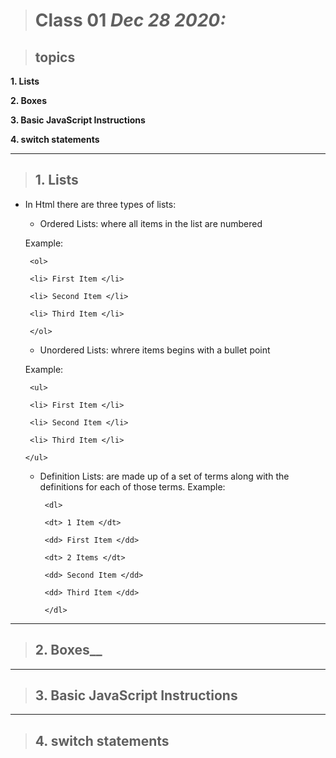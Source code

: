 > # Class 01 *Dec 28 2020:*

> ## topics

__1. Lists__ 

__2. Boxes__ 

__3. Basic JavaScript Instructions__

__4. switch statements__

---

> ## 1. Lists

- In Html there are three types of lists:

  * Ordered Lists: where all items in the list are numbered
  
  Example: 
  
    ` <ol>`
    
    ` <li> First Item </li>` 
       
    ` <li> Second Item </li>` 
       
    ` <li> Third Item </li>` 
        
    ` </ol>` 
    
  
  * Unordered Lists: whrere items begins with a bullet point
  
   Example: 
    
    ` <ul>`
    
    ` <li> First Item </li>`
    
    ` <li> Second Item </li>`
     
    ` <li> Third Item </li>`
     
    ` </ul> `
   
      
      
  
  * Definition Lists: are made up of a set of terms along with the definitions for each of those terms.
   Example:
   
     ` <dl>`
      
      ` <dt> 1 Item </dt>`
        
      ` <dd> First Item </dd>`
        
      ` <dt> 2 Items </dt>`
        
      ` <dd> Second Item </dd>`
        
      ` <dd> Third Item </dd>`
        
      ` </dl>`


---

> ## 2. Boxes__

---

> ## 3. Basic JavaScript Instructions

---

> ## 4. switch statements








